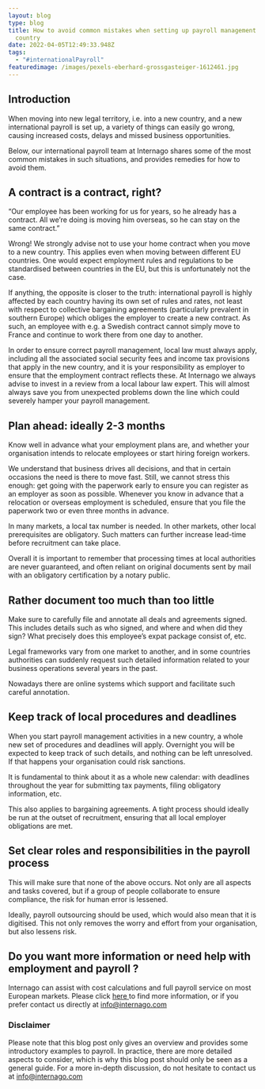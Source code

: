 ```yaml
---
layout: blog
type: blog
title: How to avoid common mistakes when setting up payroll management in a new
  country
date: 2022-04-05T12:49:33.948Z
tags:
  - "#internationalPayroll"
featuredimage: /images/pexels-eberhard-grossgasteiger-1612461.jpg
---
```

<!--StartFragment-->

## Introduction

When moving into new legal territory, i.e. into a new country, and a new international payroll is set up, a variety of things can easily go wrong, causing increased costs, delays and missed business opportunities. 

Below, our international payroll team at Internago shares some of the most common mistakes in such situations, and provides remedies for how to avoid them.

## A contract is a contract, right?

“Our employee has been working for us for years, so he already has a contract. All we’re doing is moving him overseas, so he can stay on the same contract.”

Wrong! We strongly advise not to use your home contract when you move to a new country. This applies even when moving between different EU countries. One would expect employment rules and regulations to be standardised between countries in the EU, but this is unfortunately not the case. 

If anything, the opposite is closer to the truth: international payroll is highly affected by each country having its own set of rules and rates, not least with respect to collective bargaining agreements (particularly prevalent in southern Europe) which obliges the employer to create a new contract. As such, an employee with e.g. a Swedish contract cannot simply move to France and continue to work there from one day to another.

In order to ensure correct payroll management, local law must always apply, including all the associated social security fees and income tax provisions that apply in the new country, and it is your responsibility as employer to ensure that the employment contract reflects these. At Internago we always advise to invest in a review from a local labour law expert. This will almost always save you from unexpected problems down the line which could severely hamper your payroll management. 

## Plan ahead: ideally 2-3 months

Know well in advance what your employment plans are, and whether your organisation intends to relocate employees or start hiring foreign workers. 

We understand that business drives all decisions, and that in certain occasions the need is there to move fast. Still, we cannot stress this enough: get going with the paperwork early to ensure you can register as an employer as soon as possible. Whenever you know in advance that a relocation or overseas employment is scheduled, ensure that you file the paperwork two or even three months in advance. 

In many markets, a local tax number is needed. In other markets, other local prerequisites are obligatory. Such matters can further increase lead-time before recruitment can take place.

Overall it is important to remember that processing times at local authorities are never guaranteed, and often reliant on original documents sent by mail with an obligatory certification by a notary public. 

## Rather document too much than too little

Make sure to carefully file and annotate all deals and agreements signed. This includes details such as who signed, and where and when did they sign? What precisely does this employee’s expat package consist of, etc. 

Legal frameworks vary from one market to another, and in some countries authorities can suddenly request such detailed information related to your business operations several years in the past. 

Nowadays there are online systems which support and facilitate such careful annotation. 

## Keep track of local procedures and deadlines

When you start payroll management activities in a new country, a whole new set of procedures and deadlines will apply. Overnight you will be expected to keep track of such details, and nothing can be left unresolved. If that happens your organisation could risk sanctions. 

It is fundamental to think about it as a whole new calendar: with deadlines throughout the year for submitting tax payments, filing obligatory information, etc. 

This also applies to bargaining agreements. A tight process should ideally be run at the outset of recruitment, ensuring that all local employer obligations are met. 

## Set clear roles and responsibilities in the payroll process

This will make sure that none of the above occurs. Not only are all aspects and tasks covered, but if a group of people collaborate to ensure compliance, the risk for human error is lessened.

Ideally, payroll outsourcing should be used, which would also mean that it is digitised. This not only removes the worry and effort from your organisation, but also lessens risk. 

## Do you want more information or need help with employment and payroll ?

Internago can assist with cost calculations and full payroll service on most European markets. Please click [here ](https://www.internago.com/our-services)to find more information, or if you prefer contact us directly at [info@internago.com](mailto:info@internago.com)

### Disclaimer

Please note that this blog post only gives an overview and provides some introductory examples to payroll. In practice, there are more detailed aspects to consider, which is why this blog post should only be seen as a general guide. For a more in-depth discussion, do not hesitate to contact us at [info@internago.com](mailto:info@internago.com) 

<!--EndFragment-->